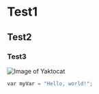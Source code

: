 # Test1
## Test2
### Test3
![Image of Yaktocat](https://octodex.github.com/images/yaktocat.png)

``` python
var myVar = "Hello, world!";
```
